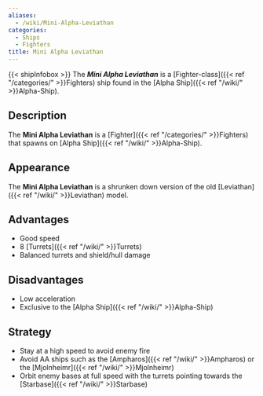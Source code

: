 ```yaml
---
aliases:
  - /wiki/Mini-Alpha-Leviathan
categories:
  - Ships
  - Fighters
title: Mini Alpha Leviathan
---
```


{{< shipInfobox >}} The **_Mini Alpha Leviathan_** is a [Fighter-class]({{< ref "/categories/" >}}Fighters) ship found in the [Alpha Ship]({{< ref "/wiki/" >}}Alpha-Ship).

## Description

The **Mini Alpha Leviathan** is a [Fighter]({{< ref "/categories/" >}}Fighters) that spawns on [Alpha Ship]({{< ref "/wiki/" >}}Alpha-Ship).

## Appearance

The **Mini Alpha Leviathan** is a shrunken down version of the old [Leviathan]({{< ref "/wiki/" >}}Leviathan) model.

## Advantages

- Good speed
- 8 [Turrets]({{< ref "/wiki/" >}}Turrets)
- Balanced turrets and shield/hull damage

## Disadvantages

- Low acceleration
- Exclusive to the [Alpha Ship]({{< ref "/wiki/" >}}Alpha-Ship)

## Strategy

- Stay at a high speed to avoid enemy fire
- Avoid AA ships such as the [Ampharos]({{< ref "/wiki/" >}}Ampharos) or the [Mjolnheimr]({{< ref "/wiki/" >}}Mjolnheimr)
- Orbit enemy bases at full speed with the turrets pointing towards the [Starbase]({{< ref "/wiki/" >}}Starbase)
